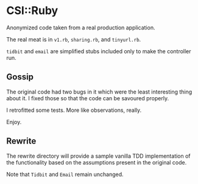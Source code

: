 # CSI::Ruby

Anonymized code taken from a real production application.

The real meat is in `v1.rb`, `sharing.rb`, and `tinyurl.rb`.

`tidbit` and `email` are simplified stubs included only to make
the controller run.

## Gossip

The original code had two bugs in it which were the least interesting
thing about it. I fixed those so that the code can be savoured properly.

I retrofitted some tests. More like observations, really.

Enjoy.

## Rewrite

The rewrite directory will provide a sample vanilla TDD implementation
of the functionality based on the assumptions present in the original code.

Note that `Tidbit` and `Email` remain unchanged.
